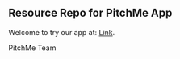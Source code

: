 ## Resource Repo for PitchMe App

Welcome to try our app at: [Link](https://new.pitchmesg.com/).

PitchMe Team
